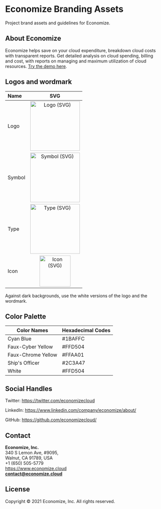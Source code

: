 # Economize Branding Assets

Project brand assets and guidelines for Economize.

## About Economize

Economize helps save on your cloud expenditure, breakdown cloud costs with transparent reports. Get detailed analysis on cloud spending, billing and cost, with reports on managing and maximum utilization of cloud resources. <a class="button button-primary button-wide-mobile button-md neu-primary" href="https://demo.economize.cloud">Try the demo here</a>.

## Logos and wordmark

| Name   |                                                                                     SVG                                                                                     |
| :----- | :-------------------------------------------------------------------------------------------------------------------------------------------------------------------------: |
| Logo   |                 <a href="logo-blue.svg"><img src="https://github.com/economizecloud/brand-assets/blob/main/logo-blue.svg" alt="Logo (SVG)" width="160"></a>                 |
| Symbol |        <a href="cloud-transparent.svg"><img src="https://github.com/economizecloud/brand-assets/blob/main/cloud-transparent.svg" alt="Symbol (SVG)" width="160"></a>        |
| Type   | <a href="wordmark-blacktransparent.svg"><img src="https://github.com/economizecloud/brand-assets/blob/main/wordmark-blacktransparent.svg" alt="Type (SVG)" width="160"></a> |
| Icon   |                     <a href="icon1.svg"><img src="https://github.com/economizecloud/brand-assets/blob/main/icon1.svg" alt="Icon (SVG)" width="100"></a>                     |

Against dark backgrounds, use the white versions of the logo and the wordmark.

## Color Palette

| Color Names        | Hexadecimal Codes |
| ------------------ | ----------------- |
| Cyan Blue          | #1BAFFC           |
| Faux-Cyber Yellow  | #FFD504           |
| Faux-Chrome Yellow | #FFAA01           |
| Ship's Officer     | #2C3A47           |
| White              | #FFD504           |

## Social Handles

Twitter: https://twitter.com/economizecloud

LinkedIn: https://www.linkedin.com/company/economize/about/

GitHub: https://github.com/economizecloud/

## Contact

<b>Economize, Inc.</b><br/>
340 S Lemon Ave, #9095,<br/>
Walnut, CA 91789, USA<br/>
+1 (650) 505-5779<br/>
https://www.economize.cloud<br/>
<b>contact@economize.cloud</b>

## License

Copyright © 2021 Economize, Inc. All rights reserved.
